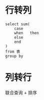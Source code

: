 行转列
=====
	select sum( 
		case 
		when   then
		else
		end		
	)
	from 表
 	group by

列转行
=====
联合查询 + 排序





